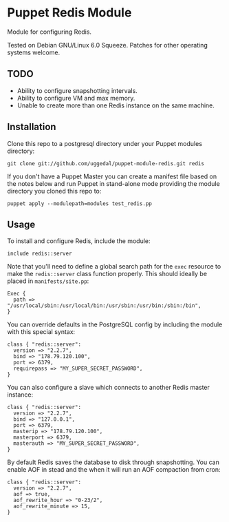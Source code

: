 Puppet Redis Module
===================

Module for configuring Redis.

Tested on Debian GNU/Linux 6.0 Squeeze. Patches for other
operating systems welcome.


TODO
----

* Ability to configure snapshotting intervals.
* Ability to configure VM and max memory.
* Unable to create more than one Redis instance on the same machine.


Installation
------------

Clone this repo to a postgresql directory under your Puppet
modules directory:

    git clone git://github.com/uggedal/puppet-module-redis.git redis

If you don't have a Puppet Master you can create a manifest file
based on the notes below and run Puppet in stand-alone mode
providing the module directory you cloned this repo to:

    puppet apply --modulepath=modules test_redis.pp


Usage
-----

To install and configure Redis, include the module:

    include redis::server

Note that you'll need to define a global search path for the `exec`
resource to make the `redis::server` class function properly. This
should ideally be placed in `manifests/site.pp`:

    Exec {
      path => "/usr/local/sbin:/usr/local/bin:/usr/sbin:/usr/bin:/sbin:/bin",
    }

You can override defaults in the PostgreSQL config by including
the module with this special syntax:

    class { "redis::server":
      version => "2.2.7",
      bind => "178.79.120.100",
      port => 6379,
      requirepass => "MY_SUPER_SECRET_PASSWORD",
    }

You can also configure a slave which connects to another Redis master
instance:

    class { "redis::server":
      version => "2.2.7",
      bind => "127.0.0.1",
      port => 6379,
      masterip => "178.79.120.100",
      masterport => 6379,
      masterauth => "MY_SUPER_SECRET_PASSWORD",
    }

By default Redis saves the database to disk through snapshotting. You can
enable AOF in stead and the when it will run an AOF compaction from cron:

    class { "redis::server":
      version => "2.2.7",
      aof => true,
      aof_rewrite_hour => "0-23/2",
      aof_rewrite_minute => 15,
    }

